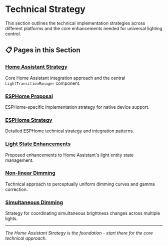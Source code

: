 # Technical Strategy

This section outlines the technical implementation strategies across different platforms and the core enhancements needed for universal lighting control.

## 📋 Pages in this Section

### [Home Assistant Strategy](ha_strategy.md)

Core Home Assistant integration approach and the central `LightTransitionManager` component.

### [ESPHome Proposal](esphome_proposal.md)

ESPHome-specific implementation strategy for native device support.

### [ESPHome Strategy](esphome_strategy.md)

Detailed ESPHome technical strategy and integration patterns.

### [Light State Enhancements](light_state_enhancements.md)

Proposed enhancements to Home Assistant's light entity state management.

### [Non-linear Dimming](nonlinear_dimming.md)

Technical approach to perceptually uniform dimming curves and gamma correction.

### [Simultaneous Dimming](simultaneous_dimming.md)

Strategy for coordinating simultaneous brightness changes across multiple lights.

______________________________________________________________________

_The Home Assistant Strategy is the foundation - start there for the core technical approach._
